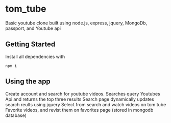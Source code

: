 # tom_tube
Basic youtube clone built using node.js, express, jquery, MongoDb, passport, and Youtube api

## Getting Started

Install all dependencies with

```
npm i
```

## Using the app

Create account and search for youtube videos.
Searches query Youtubes Api and returns the top three results
Search page dynamically updates search reults using jquery
Select from search and watch videos on tom tube
Favorite videos, and revist them on favorites page (stored in mongodb database)



